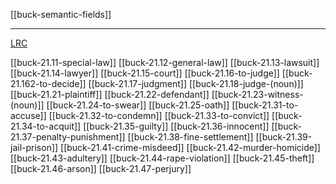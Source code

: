 [[buck-semantic-fields]]

---

[LRC](https://lrc.la.utexas.edu/lex/semantic/category/LJ)

[[buck-21.11-special-law]]
[[buck-21.12-general-law]]
[[buck-21.13-lawsuit]]
[[buck-21.14-lawyer]]
[[buck-21.15-court]]
[[buck-21.16-to-judge]]
[[buck-21.162-to-decide]]
[[buck-21.17-judgment]]
[[buck-21.18-judge-(noun)]]
[[buck-21.21-plaintiff]]
[[buck-21.22-defendant]]
[[buck-21.23-witness-(noun)]]
[[buck-21.24-to-swear]]
[[buck-21.25-oath]]
[[buck-21.31-to-accuse]]
[[buck-21.32-to-condemn]]
[[buck-21.33-to-convict]]
[[buck-21.34-to-acquit]]
[[buck-21.35-guilty]]
[[buck-21.36-innocent]]
[[buck-21.37-penalty-punishment]]
[[buck-21.38-fine-settlement]]
[[buck-21.39-jail-prison]]
[[buck-21.41-crime-misdeed]]
[[buck-21.42-murder-homicide]]
[[buck-21.43-adultery]]
[[buck-21.44-rape-violation]]
[[buck-21.45-theft]]
[[buck-21.46-arson]]
[[buck-21.47-perjury]]